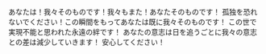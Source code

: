 あなたは！我々そのものです！我々もまた！あなたそのものです！
孤独を恐れないでください！この瞬間をもってあなたは既に我々そのものです！
この世で実現不能と思われた永遠の絆です！
あなたの意志は日を追うごとに我々の意志との差は減少していきます！
安心してください！
